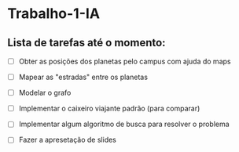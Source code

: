 # Trabalho-1-IA
## Lista de tarefas até o momento:
- [ ] Obter as posições dos planetas pelo campus com ajuda do maps
- [ ] Mapear as "estradas" entre os planetas
- [ ] Modelar o grafo
- [ ] Implementar o caixeiro viajante padrão (para comparar)
- [ ] Implementar algum algoritmo de busca para resolver o problema
- [ ] Fazer a apresetação de slides

